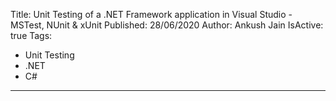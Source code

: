 Title: Unit Testing of a .NET Framework application in Visual Studio - MSTest, NUnit & xUnit
Published: 28/06/2020
Author: Ankush Jain
IsActive: true
Tags:
  - Unit Testing
  - .NET
  - C#
---
